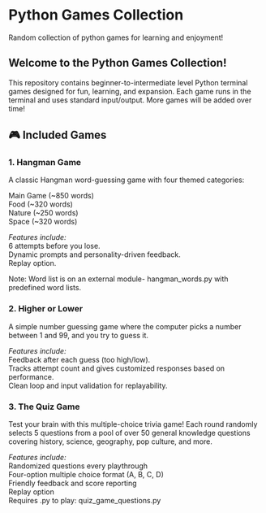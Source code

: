# **Python Games Collection**
Random collection of python games for learning and enjoyment!  

## **Welcome to the Python Games Collection!**
This repository contains beginner-to-intermediate level Python terminal games designed for fun, learning, and expansion. Each game runs in the terminal and uses standard input/output. More games will be added over time!

## 🎮 **Included Games**
### **1. Hangman Game**   
A classic Hangman word-guessing game with four themed categories:

Main Game (~850 words)  
Food (~320 words)  
Nature (~250 words)  
Space (~320 words)

*Features include:*  
6 attempts before you lose.  
Dynamic prompts and personality-driven feedback.  
Replay option.

Note: Word list is on an external module- hangman_words.py with predefined word lists.

### **2. Higher or Lower**   
A simple number guessing game where the computer picks a number between 1 and 99, and you try to guess it.

*Features include:*  
Feedback after each guess (too high/low).   
Tracks attempt count and gives customized responses based on performance.  
Clean loop and input validation for replayability.

### **3. The Quiz Game**   
Test your brain with this multiple-choice trivia game!
Each round randomly selects 5 questions from a pool of over 50 general knowledge questions covering history, science, geography, pop culture, and more. 

*Features include:*  
Randomized questions every playthrough  
Four-option multiple choice format (A, B, C, D)  
Friendly feedback and score reporting  
Replay option  
Requires .py to play: quiz_game_questions.py